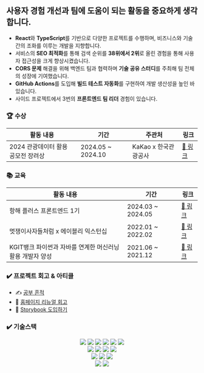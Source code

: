  ## 사용자 경험 개선과 팀에 도움이 되는 활동을 중요하게 생각합니다.

- **React**와 **TypeScript**를 기반으로 다양한 프로젝트를 수행하며, 비즈니스와 기술 간의 조화를 이루는 개발을 지향합니다.
- 서비스의 **SEO 최적화**를 통해 검색 순위를 **38위에서 2위**로 올린 경험을 통해 사용자 접근성을 크게 향상시켰습니다.
- **CORS 문제** 해결을 위해 백엔드 팀과 협력하며 **기술 공유 스터디**를 주최해 팀 전체의 성장에 기여했습니다.
- **GitHub Actions**를 도입해 **빌드 테스트 자동화**를 구현하여 개발 생산성을 높인 바 있습니다.
- 사이드 프로젝트에서 3번의 **프론트엔드 팀 리더** 경험이 있습니다.

 ### 🏆 수상
 
| 활동 내용       | 기간 | 주관처 | 링크 |
|---------------|-----|------|-----|
|     2024 관광데이터 활용 공모전 장려상    | 2024.05 ~ 2024.10  | KaKao x 한국관광공사 | [🔗 링크](https://github.com/course-maker/Course-Maker-FE)  |


 ### 📚 교육
 | 활동 내용   | 기간  | 링크 |
|------------|------|-----|
| 항해 플러스 프론트엔드 1기  | 2024.03 ~ 2024.05  |  [🔗 링크](https://github.com/Readme-Monster/readme-monster) |
| 멋쟁이사자들처럼 x 에이블리 익스턴십  | 2022.01 ~ 2022.02    | [🔗 링크](https://github.com/lee-ji-hong/frontend-mission) |
| KGIT뱅크 파이썬과 자바를 연계한 머신러닝 활용 개발자 양성         | 2021.06 ~ 2021.12    | [🔗 링크](https://github.com/lee-ji-hong/homin_team)  |


### ✔️ 프로젝트 회고 & 아티클
<ul>
  <li>✍️ <a href="https://bold-spell-0a8.notion.site/febe8f662de647a19a42dc8a10c19e87?pvs=4">공부 흔적</a></li>
  <li>📄 <a href="https://coding-ocean.tistory.com/106">홈페이지 리뉴얼 회고</a></li>
  <li>📄 <a href="https://coding-ocean.tistory.com/114">Storybook 도입하기</a></li>
</ul>
  
 ### ✔️ 기술스택
<div align=center> 
  <img src="https://img.shields.io/badge/html5-E34F26?style=for-the-badge&logo=html5&logoColor=white"/>
  <img src="https://img.shields.io/badge/javascript-F7DF1E?style=for-the-badge&logo=javascript&logoColor=black"> 
  <img src="https://img.shields.io/badge/typescript-3178C6?style=for-the-badge&logo=typescript&logoColor=white"/>
  <img src="https://img.shields.io/badge/css-1572B6?style=for-the-badge&logo=css3&logoColor=white"/>
  <img src="https://img.shields.io/badge/storybook-FF4785?style=for-the-badge&logo=storybook&logoColor=white"/>
  <img src="https://img.shields.io/badge/scss-CC6699?style=for-the-badge&logo=sass&logoColor=white"/>
 <br>

  <img src="https://img.shields.io/badge/react.js-61DAFB?style=for-the-badge&logo=react&logoColor=black"/>
  <img src="https://img.shields.io/badge/next.js-000000?style=for-the-badge&logo=next.js&logoColor=white"/>
  <img src="https://img.shields.io/badge/vue.js-4FC08D?style=for-the-badge&logo=vue.js&logoColor=white"/>
  <img src="https://img.shields.io/badge/nuxt.js-00DC82?style=for-the-badge&logo=nuxt.js&logoColor=white"/>
  <br>
  
  <img src="https://img.shields.io/badge/yarn-2C8EBB?style=for-the-badge&logo=yarn&logoColor=white"/>
  <img src="https://img.shields.io/badge/npm-CB3837?style=for-the-badge&logo=npm&logoColor=white"/>
  <img src="https://img.shields.io/badge/yarn%20berry-2C8EBB?style=for-the-badge&logo=yarn&logoColor=white"/>
  <br>
  
  <img src="https://img.shields.io/badge/github-181717?style=for-the-badge&logo=github&logoColor=white"/>
  <img src="https://img.shields.io/badge/git-F05032?style=for-the-badge&logo=git&logoColor=white"/>
  <br>

</div>


